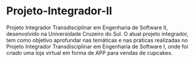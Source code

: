 # Projeto-Integrador-II
Projeto Integrador Transdisciplinar em Engenharia de Software II, desenvolvido na Universidade Cruzeiro do Sul. O atual projeto integrador, tem como objetivo aprofundar nas temáticas e nas práticas realizadas no Projeto Integrador Transdisciplinar em Engenharia de Software I, onde foi criado uma loja virtual em forma de APP para vendas de cupcakes.
